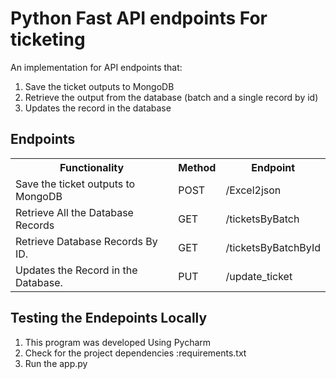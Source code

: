 # Python Fast API endpoints For ticketing
An implementation for API endpoints that:
<ol>
<li>Save the ticket outputs to MongoDB</li>
<li>Retrieve the output from the database (batch and a single record by id)</li>
<li>Updates the record in the database</li>
  </ol>
  
## Endpoints
<table>
  <tr>
    <th>Functionality</th>
    <th>Method</th>
    <th>Endpoint</th>
  </tr>
  <tr>
    <td>Save the ticket outputs to MongoDB</td>
    <td>POST</td>
    <td>/Excel2json</td>
  </tr>
  <tr>
    <td>Retrieve All the Database Records</td>
    <td>GET</td>
    <td>/ticketsByBatch</td>
  </tr>
  <tr>
    <td>Retrieve Database Records By ID.</td>
    <td>GET</td>
    <td>/ticketsByBatchById</td>
  </tr>
  <tr>
    <td>Updates the Record in the Database.</td>
    <td>PUT</td>
    <td>/update_ticket</td>
  </tr>
  
</table>

## Testing the Endepoints Locally
1. This program was developed Using Pycharm
2. Check for the project dependencies :requirements.txt
3. Run the app.py
